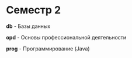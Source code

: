 # Семестр 2

**db** - Базы данных

**opd** - Основы профессиональной деятельности

**prog** - Программирование (Java)